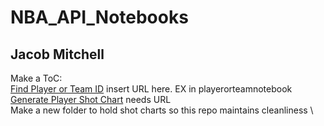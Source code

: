 # NBA_API_Notebooks
## Jacob Mitchell
Make a ToC: \
[Find Player or Team ID]() insert URL here. EX in playerorteamnotebook \
[Generate Player Shot Chart]() needs URL \
Make a new folder to hold shot charts so this repo maintains cleanliness \
